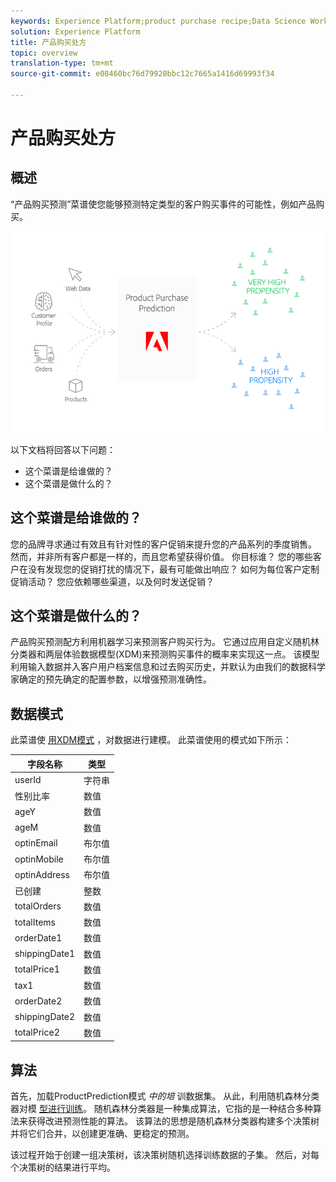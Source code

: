 ```yaml
---
keywords: Experience Platform;product purchase recipe;Data Science Workspace;popular topics
solution: Experience Platform
title: 产品购买处方
topic: overview
translation-type: tm+mt
source-git-commit: e08460bc76d79920bbc12c7665a1416d69993f34

---
```



# 产品购买处方

## 概述

“产品购买预测”菜谱使您能够预测特定类型的客户购买事件的可能性，例如产品购买。

![](../images/pre-built-recipes/ppp_bigpicture.png)

以下文档将回答以下问题：
* 这个菜谱是给谁做的？
* 这个菜谱是做什么的？

## 这个菜谱是给谁做的？

您的品牌寻求通过有效且有针对性的客户促销来提升您的产品系列的季度销售。 然而，并非所有客户都是一样的，而且您希望获得价值。 你目标谁？ 您的哪些客户在没有发现您的促销打扰的情况下，最有可能做出响应？ 如何为每位客户定制促销活动？ 您应依赖哪些渠道，以及何时发送促销？

## 这个菜谱是做什么的？

产品购买预测配方利用机器学习来预测客户购买行为。 它通过应用自定义随机林分类器和两层体验数据模型(XDM)来预测购买事件的概率来实现这一点。 该模型利用输入数据并入客户用户档案信息和过去购买历史，并默认为由我们的数据科学家确定的预先确定的配置参数，以增强预测准确性。

## 数据模式

此菜谱使 [用XDM模式](../../xdm/home.md) ，对数据进行建模。 此菜谱使用的模式如下所示：

| 字段名称 | 类型 |
--- | ---
| userId | 字符串 |
| 性别比率 | 数值 |
| ageY | 数值 |
| ageM | 数值 |
| optinEmail | 布尔值 |
| optinMobile | 布尔值 |
| optinAddress | 布尔值 |
| 已创建 | 整数 |
| totalOrders | 数值 |
| totalItems | 数值 |
| orderDate1 | 数值 |
| shippingDate1 | 数值 |
| totalPrice1 | 数值 |
| tax1 | 数值 |
| orderDate2 | 数值 |
| shippingDate2 | 数值 |
| totalPrice2 | 数值 |


## 算法

首先，加载ProductPrediction模式 *中的培* 训数据集。 从此，利用随机森林分类器对模 [型进行训练](https://scikit-learn.org/stable/modules/generated/sklearn.ensemble.RandomForestClassifier.html)。 随机森林分类器是一种集成算法，它指的是一种结合多种算法来获得改进预测性能的算法。 该算法的思想是随机森林分类器构建多个决策树并将它们合并，以创建更准确、更稳定的预测。

该过程开始于创建一组决策树，该决策树随机选择训练数据的子集。 然后，对每个决策树的结果进行平均。